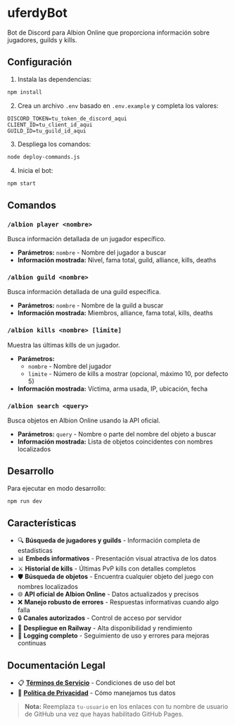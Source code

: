 # uferdyBot

Bot de Discord para Albion Online que proporciona información sobre jugadores, guilds y kills.

## Configuración

1. Instala las dependencias:

```bash
npm install
```

2. Crea un archivo `.env` basado en `.env.example` y completa los valores:

```
DISCORD_TOKEN=tu_token_de_discord_aqui
CLIENT_ID=tu_client_id_aqui
GUILD_ID=tu_guild_id_aqui
```

3. Despliega los comandos:

```bash
node deploy-commands.js
```

4. Inicia el bot:

```bash
npm start
```

## Comandos

### `/albion player <nombre>`

Busca información detallada de un jugador específico.

- **Parámetros:** `nombre` - Nombre del jugador a buscar
- **Información mostrada:** Nivel, fama total, guild, alliance, kills, deaths

### `/albion guild <nombre>`

Busca información detallada de una guild específica.

- **Parámetros:** `nombre` - Nombre de la guild a buscar
- **Información mostrada:** Miembros, alliance, fama total, kills, deaths

### `/albion kills <nombre> [limite]`

Muestra las últimas kills de un jugador.

- **Parámetros:**
  - `nombre` - Nombre del jugador
  - `limite` - Número de kills a mostrar (opcional, máximo 10, por defecto 5)
- **Información mostrada:** Víctima, arma usada, IP, ubicación, fecha

### `/albion search <query>`

Busca objetos en Albion Online usando la API oficial.

- **Parámetros:** `query` - Nombre o parte del nombre del objeto a buscar
- **Información mostrada:** Lista de objetos coincidentes con nombres localizados

## Desarrollo

Para ejecutar en modo desarrollo:

```bash
npm run dev
```

## Características

- 🔍 **Búsqueda de jugadores y guilds** - Información completa de estadísticas
- 📊 **Embeds informativos** - Presentación visual atractiva de los datos
- ⚔️ **Historial de kills** - Últimas PvP kills con detalles completos
- 🛡️ **Búsqueda de objetos** - Encuentra cualquier objeto del juego con nombres localizados
- 🌐 **API oficial de Albion Online** - Datos actualizados y precisos
- ❌ **Manejo robusto de errores** - Respuestas informativas cuando algo falla
- 🔒 **Canales autorizados** - Control de acceso por servidor
- 🚀 **Despliegue en Railway** - Alta disponibilidad y rendimiento
- 📝 **Logging completo** - Seguimiento de uso y errores para mejoras continuas

## Documentación Legal

- 📋 [**Términos de Servicio**](https://eliamdev.github.io/uferdy-bot/terms) - Condiciones de uso del bot
- 🔐 [**Política de Privacidad**](https://eliamdev.github.io/uferdy-bot/terms/privacy) - Cómo manejamos tus datos

> **Nota:** Reemplaza `tu-usuario` en los enlaces con tu nombre de usuario de GitHub una vez que hayas habilitado GitHub Pages.
